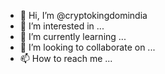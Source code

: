 - 👋 Hi, I’m @cryptokingdomindia
- 👀 I’m interested in ...
- 🌱 I’m currently learning ...
- 💞️ I’m looking to collaborate on ...
- 📫 How to reach me ...

<!---
cryptokingdomindia/cryptokingdomindia is a ✨ special ✨ repository because its `README.md` (this file) appears on your GitHub profile.
You can click the Preview link to take a look at your changes.
--->
